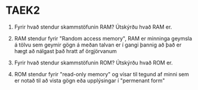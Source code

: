 # TAEK2

1. Fyrir hvað stendur skammstöfunin RAM? Útskýrðu hvað RAM er.
1. RAM stendur fyrir "Random access memory", RAM er minninga geymsla á tölvu sem geymir gögn á meðan talvan er í gangi þannig að það er hægt að nálgast það hratt af örgjörvanum

2. Fyrir hvað stendur skammstöfunin ROM? Útskýrðu hvað ROM er.
2. ROM stendur fyrir "read-only memory" og vísar til tegund af minni sem er notað til að vista gögn eða upplýsingar í "permenant form"